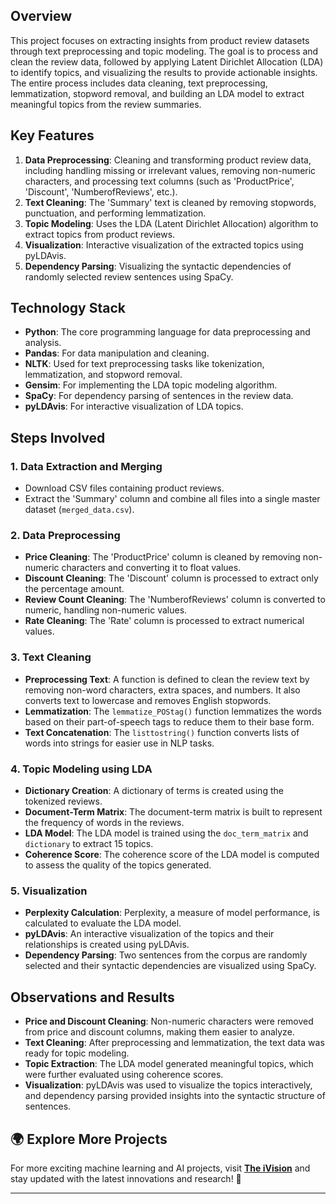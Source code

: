 ## Overview
This project focuses on extracting insights from product review datasets through text preprocessing and topic modeling. The goal is to process and clean the review data, followed by applying Latent Dirichlet Allocation (LDA) to identify topics, and visualizing the results to provide actionable insights. The entire process includes data cleaning, text preprocessing, lemmatization, stopword removal, and building an LDA model to extract meaningful topics from the review summaries.

## Key Features
1. **Data Preprocessing**: Cleaning and transforming product review data, including handling missing or irrelevant values, removing non-numeric characters, and processing text columns (such as 'ProductPrice', 'Discount', 'NumberofReviews', etc.).
2. **Text Cleaning**: The 'Summary' text is cleaned by removing stopwords, punctuation, and performing lemmatization.
3. **Topic Modeling**: Uses the LDA (Latent Dirichlet Allocation) algorithm to extract topics from product reviews.
4. **Visualization**: Interactive visualization of the extracted topics using pyLDAvis.
5. **Dependency Parsing**: Visualizing the syntactic dependencies of randomly selected review sentences using SpaCy.

## Technology Stack
- **Python**: The core programming language for data preprocessing and analysis.
- **Pandas**: For data manipulation and cleaning.
- **NLTK**: Used for text preprocessing tasks like tokenization, lemmatization, and stopword removal.
- **Gensim**: For implementing the LDA topic modeling algorithm.
- **SpaCy**: For dependency parsing of sentences in the review data.
- **pyLDAvis**: For interactive visualization of LDA topics.

## Steps Involved

### 1. Data Extraction and Merging
- Download CSV files containing product reviews.
- Extract the 'Summary' column and combine all files into a single master dataset (`merged_data.csv`).

### 2. Data Preprocessing
- **Price Cleaning**: The 'ProductPrice' column is cleaned by removing non-numeric characters and converting it to float values.
- **Discount Cleaning**: The 'Discount' column is processed to extract only the percentage amount.
- **Review Count Cleaning**: The 'NumberofReviews' column is converted to numeric, handling non-numeric values.
- **Rate Cleaning**: The 'Rate' column is processed to extract numerical values.

### 3. Text Cleaning
- **Preprocessing Text**: A function is defined to clean the review text by removing non-word characters, extra spaces, and numbers. It also converts text to lowercase and removes English stopwords.
- **Lemmatization**: The `lemmatize_POStag()` function lemmatizes the words based on their part-of-speech tags to reduce them to their base form.
- **Text Concatenation**: The `listtostring()` function converts lists of words into strings for easier use in NLP tasks.

### 4. Topic Modeling using LDA
- **Dictionary Creation**: A dictionary of terms is created using the tokenized reviews.
- **Document-Term Matrix**: The document-term matrix is built to represent the frequency of words in the reviews.
- **LDA Model**: The LDA model is trained using the `doc_term_matrix` and `dictionary` to extract 15 topics.
- **Coherence Score**: The coherence score of the LDA model is computed to assess the quality of the topics generated.

### 5. Visualization
- **Perplexity Calculation**: Perplexity, a measure of model performance, is calculated to evaluate the LDA model.
- **pyLDAvis**: An interactive visualization of the topics and their relationships is created using pyLDAvis.
- **Dependency Parsing**: Two sentences from the corpus are randomly selected and their syntactic dependencies are visualized using SpaCy.

## Observations and Results
- **Price and Discount Cleaning**: Non-numeric characters were removed from price and discount columns, making them easier to analyze.
- **Text Cleaning**: After preprocessing and lemmatization, the text data was ready for topic modeling.
- **Topic Extraction**: The LDA model generated meaningful topics, which were further evaluated using coherence scores.
- **Visualization**: pyLDAvis was used to visualize the topics interactively, and dependency parsing provided insights into the syntactic structure of sentences.

## 🌍 Explore More Projects  
For more exciting machine learning and AI projects, visit **[The iVision](https://theivision.wordpress.com/)** and stay updated with the latest innovations and research! 🚀  

---
